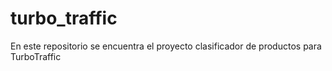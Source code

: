 # turbo_traffic
En este repositorio se encuentra el proyecto clasificador de productos para TurboTraffic
